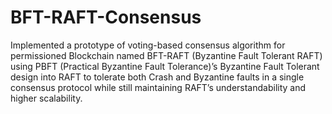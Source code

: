 # BFT-RAFT-Consensus
Implemented a prototype of voting-based consensus algorithm for permissioned Blockchain named BFT-RAFT (Byzantine Fault Tolerant RAFT) using PBFT (Practical Byzantine Fault Tolerance)’s Byzantine Fault Tolerant design into RAFT to tolerate both Crash and Byzantine faults in a single consensus protocol while still maintaining RAFT’s understandability and higher scalability.

